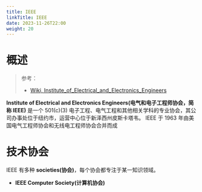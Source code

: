 ```yaml
---
title: IEEE
linkTitle: IEEE
date: 2023-11-26T22:00
weight: 20
---
```


# 概述

> 参考：
>
> - [Wiki, Institute_of_Electrical_and_Electronics_Engineers](https://en.wikipedia.org/wiki/Institute_of_Electrical_and_Electronics_Engineers)

**Institute of Electrical and Electronics Engineers(电气和电子工程师协会，简称 IEEE)** 是一个 501(c)(3) 电子工程、电气工程和其他相关学科的专业协会，其公司办事处位于纽约市，运营中心位于新泽西州皮斯卡塔韦。 IEEE 于 1963 年由美国电气工程师协会和无线电工程师协会合并而成

# 技术协会

IEEE 有多种 **societies(协会)**，每个协会都专注于某一知识领域。

- **IEEE Computer Society(计算机协会)**
